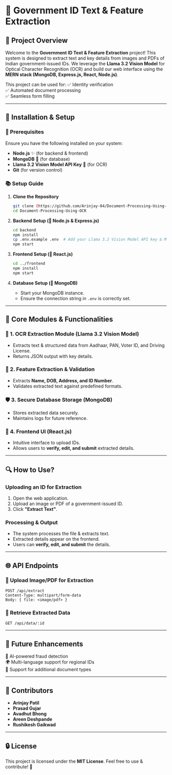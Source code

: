 # 📝 Government ID Text & Feature Extraction

## 🌟 Project Overview
Welcome to the **Government ID Text & Feature Extraction** project! This system is designed to extract text and key details from images and PDFs of Indian government-issued IDs. We leverage the **Llama 3.2 Vision Model** for Optical Character Recognition (OCR) and build our web interface using the **MERN stack (MongoDB, Express.js, React, Node.js)**. 

This project can be used for:
✅ Identity verification  
✅ Automated document processing  
✅ Seamless form filling  

---

## 🚀 Installation & Setup

### 🔧 Prerequisites
Ensure you have the following installed on your system:
- **Node.js** ✨ (for backend & frontend)
- **MongoDB** 📂 (for database)
- **Llama 3.2 Vision Model API Key** 🔑 (for OCR)
- **Git** (for version control)

### 📚 Setup Guide
1. **Clone the Repository**
   ```bash
   git clone (https://github.com/Arinjay-04/Document-Processing-Using-OCR/)
   cd Document-Processing-Using-OCR
   ```

2. **Backend Setup (💪 Node.js & Express.js)**
   ```bash
   cd backend
   npm install
   cp .env.example .env  # Add your Llama 3.2 Vision Model API key & MongoDB URI
   npm start
   ```

3. **Frontend Setup (🎨 React.js)**
   ```bash
   cd ../frontend
   npm install
   npm start
   ```

4. **Database Setup (📂 MongoDB)**
   - Start your MongoDB instance.
   - Ensure the connection string in `.env` is correctly set.

---

## 🔮 Core Modules & Functionalities

### 🎯 1. OCR Extraction Module (Llama 3.2 Vision Model)
- Extracts text & structured data from Aadhaar, PAN, Voter ID, and Driving License.
- Returns JSON output with key details.

### 🔧 2. Feature Extraction & Validation
- Extracts **Name, DOB, Address, and ID Number**.
- Validates extracted text against predefined formats.

### 🛡️ 3. Secure Database Storage (MongoDB)
- Stores extracted data securely.
- Maintains logs for future reference.

### 🎨 4. Frontend UI (React.js)
- Intuitive interface to upload IDs.
- Allows users to **verify, edit, and submit** extracted details.

---

## 🔍 How to Use?

### Uploading an ID for Extraction
1. Open the web application.
2. Upload an image or PDF of a government-issued ID.
3. Click **"Extract Text"**.

### Processing & Output
- The system processes the file & extracts text.
- Extracted details appear on the frontend.
- Users can **verify, edit, and submit** the details.

---

## 🌐 API Endpoints

### 📃 Upload Image/PDF for Extraction
```http
POST /api/extract
Content-Type: multipart/form-data
Body: { file: <image/pdf> }
```

### 🔄 Retrieve Extracted Data
```http
GET /api/data/:id
```

---

## 🌟 Future Enhancements
🔎 AI-powered fraud detection  
🌍 Multi-language support for regional IDs  
📄 Support for additional document types  

---

## 👥 Contributors
- **Arinjay Patil** 
- **Prasad Gujar** 
- **Avadhut Bhong** 
- **Areen Deshpande** 
- **Rushikesh Gaikwad** 

---

## 🔒 License
This project is licensed under the **MIT License**. Feel free to use & contribute! 🚀

